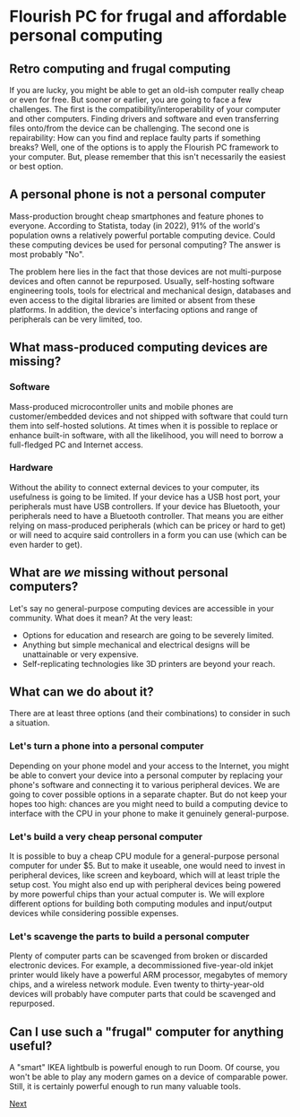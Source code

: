 # Flourish PC for frugal and affordable personal computing

## Retro computing and frugal computing
If you are lucky, you might be able to get an old-ish computer really cheap or even for free. But sooner or earlier, you are going to face a few challenges. The first is the compatibility/interoperability of your computer and other computers. Finding drivers and software and even transferring files onto/from the device can be challenging. The second one is repairability: How can you find and replace faulty parts if something breaks? Well, one of the options is to apply the Flourish PC framework to your computer. But, please remember that this isn't necessarily the easiest or best option.

## A personal phone is not a personal computer
Mass-production brought cheap smartphones and feature phones to everyone. According to Statista, today (in 2022), 91% of the world's population owns a relatively powerful portable computing device. Could these computing devices be used for personal computing? The answer is most probably "No".

The problem here lies in the fact that those devices are not multi-purpose devices and often cannot be repurposed. Usually, self-hosting software engineering tools, tools for electrical and mechanical design, databases and even access to the digital libraries are limited or absent from these platforms. In addition, the device's interfacing options and range of peripherals can be very limited, too.

## What mass-produced computing devices are missing?
### Software
Mass-produced microcontroller units and mobile phones are customer/embedded devices and not shipped with software that could turn them into self-hosted solutions. At times when it is possible to replace or enhance built-in software, with all the likelihood, you will need to borrow a full-fledged PC and Internet access.

### Hardware
Without the ability to connect external devices to your computer, its usefulness is going to be limited. If your device has a USB host port, your peripherals must have USB controllers. If your device has Bluetooth, your peripherals need to have a Bluetooth controller. That means you are either relying on mass-produced peripherals (which can be pricey or hard to get) or will need to acquire said controllers in a form you can use (which can be even harder to get).

## What are _we_ missing without personal computers?
Let's say no general-purpose computing devices are accessible in your community. What does it mean? At the very least:
* Options for education and research are going to be severely limited.
* Anything but simple mechanical and electrical designs will be unattainable or very expensive.
* Self-replicating technologies like 3D printers are beyond your reach.

## What can we do about it?
There are at least three options (and their combinations) to consider in such a situation.

### Let's turn a phone into a personal computer
Depending on your phone model and your access to the Internet, you might be able to convert your device into a personal computer by replacing your phone's software and connecting it to various peripheral devices. We are going to cover possible options in a separate chapter. But do not keep your hopes too high: chances are you might need to build a computing device to interface with the CPU in your phone to make it genuinely general-purpose.

### Let's build a very cheap personal computer
It is possible to buy a cheap CPU module for a general-purpose personal computer for under $5. But to make it useable, one would need to invest in peripheral devices, like screen and keyboard, which will at least triple the setup cost. You might also end up with peripheral devices being powered by more powerful chips than your actual computer is. We will explore different options for building both computing modules and input/output devices while considering possible expenses.

### Let's scavenge the parts to build a personal computer
Plenty of computer parts can be scavenged from broken or discarded electronic devices. For example, a decommissioned five-year-old inkjet printer would likely have a powerful ARM processor, megabytes of memory chips, and a wireless network module. Even twenty to thirty-year-old devices will probably have computer parts that could be scavenged and repurposed.

## Can I use such a "frugal" computer for anything useful?
A "smart" IKEA lightbulb is powerful enough to run Doom. Of course, you won't be able to play any modern games on a device of comparable power. Still, it is certainly powerful enough to run many valuable tools.

[Next](../000/002.md)
